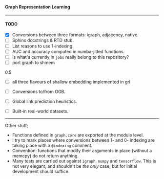 #### Graph Representation Learning

---

#### TODO
- [x] Conversions between three formats: igraph, adjacency, native.
- [ ] Sphinx docstrings & RTD stub. 
- [ ] List reasons to use 1-indexing.
- [ ] AUC and accuracy computed in numba-jitted functions.
- [ ] is what's currently in `jobs` really belong to this repository? 
- [ ] port graph to shmem 

0.5
- [ ] all three flavours of shallow embedding implemented in grl 
- [ ] Conversions to/from OGB.

- [ ] Global link prediction heuristics. 
- [ ] Built-in real-world datasets.  

---

Other stuff;
* Functions defined in `graph.core` are exported at the module level. 
* I try to mark places where conversions between 1- and 0- indexing are taking place with a `@indexing` comment. 
* Convention: functions that modify their arguments in place (without a memcpy) do not return anything. 
* Many tests are carried out against `igraph`, `numpy` and `tensorflow`. This is not very elegant, and shouldn't be *the only* case, but for initial development should suffice.  
